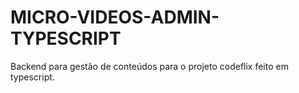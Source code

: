# MICRO-VIDEOS-ADMIN-TYPESCRIPT
Backend para gestão de conteúdos para o projeto codeflix feito em typescript.
